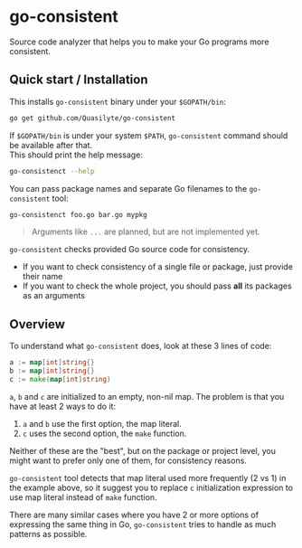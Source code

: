 # go-consistent

Source code analyzer that helps you to make your Go programs more consistent.

## Quick start / Installation

This installs `go-consistent` binary under your `$GOPATH/bin`:

```bash
go get github.com/Quasilyte/go-consistent
```

If `$GOPATH/bin` is under your system `$PATH`, `go-consistent` command should be available after that.<br>
This should print the help message:

```bash
go-consistenct --help
```

You can pass package names and separate Go filenames to the `go-consistent` tool:

```bash
go-consistenct foo.go bar.go mypkg
```

> Arguments like `...` are planned, but are not implemented yet.

`go-consistent` checks provided Go source code for consistency.

* If you want to check consistency of a single file or package, just provide their name
* If you want to check the whole project, you should pass **all** its packages as an arguments

## Overview

To understand what `go-consistent` does, look at these 3 lines of code:

```go
a := map[int]string{}
b := map[int]string{}
c := make(map[int]string)
```

`a`, `b` and `c` are initialized to an empty, non-nil map.
The problem is that you have at least 2 ways to do it:

1. `a` and `b` use the first option, the map literal.
2. `c` uses the second option, the `make` function.

Neither of these are the "best", but on the package or project level, you might want to prefer
only one of them, for consistency reasons.

`go-consistent` tool detects that map literal used more frequently (2 vs 1) in the example above,
so it suggest you to replace `c` initialization expression to use map literal instead of `make` function.

There are many similar cases where you have 2 or more options of expressing the same thing in Go,
`go-consistent` tries to handle as much patterns as possible.
